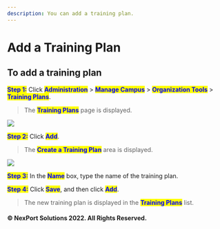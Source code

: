 ```yaml
---
description: You can add a training plan.
---
```


# Add a Training Plan

## **To add a training plan**

<mark style="color:blue;">**Step 1:**</mark> Click <mark style="color:blue;">**Administration**</mark> > <mark style="color:blue;">**Manage Campus**</mark> > <mark style="color:blue;">**Organization Tools**</mark> > <mark style="color:blue;">**Training Plans**</mark>.

> The <mark style="color:blue;">**Training Plans**</mark> page is displayed.

![](https://www.nexportcampus.com/Content/Guides/aweb/Content/Resources/Images/OT\_Training\_Plans/TrainingPlans\_Add\_550x275.png)

<mark style="color:blue;">**Step 2:**</mark>  Click <mark style="color:blue;">**Add**</mark>.

> The <mark style="color:blue;">**Create a Training Plan**</mark> area is displayed.

![](https://www.nexportcampus.com/Content/Guides/aweb/Content/Resources/Images/OT\_Training\_Plans/Add\_TrainingPlan.png)

<mark style="color:blue;">**Step 3:**</mark> In the <mark style="color:blue;">**Name**</mark> box, type the name of the training plan.

<mark style="color:blue;">**Step 4:**</mark>  Click <mark style="color:blue;">**Save**</mark>, and then click <mark style="color:blue;">**Add**</mark>.

> The new training plan is displayed in the <mark style="color:blue;">**Training Plans**</mark> list.

#### © NexPort Solutions 2022. All Rights Reserved.
